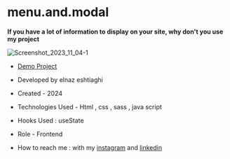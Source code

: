 # menu.and.modal
**If you have a lot of information to display on your site, why don't you use my project**

![Screenshot_2023_11_04-1]( ![Screenshot_2024_01_09-1](https://github.com/elnaz-eshtiaghi/menu.and.modal/assets/146030206/ac40fa84-ed34-43bf-a772-d85d64e91fe1))
- [Demo Project]( https://elnaz-eshtiaghi.github.io/menu.and.modal/)

- Developed by elnaz eshtiaghi

- Created - 2024

- Technologies Used - Html , css , sass , java script

- Hooks Used : useState 

- Role - Frontend

- How to reach me : with my [instagram](https://www.instagram.com/elnaz_eshtiaghi) and [linkedin](https://www.linkedin.com/in/elnaz-eshtiaghi-936832290/)

